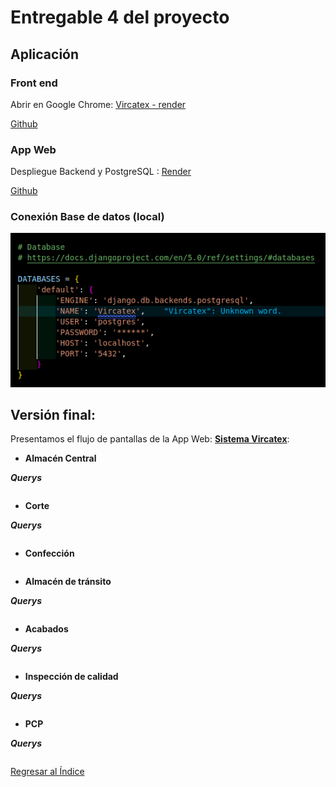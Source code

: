 # Entregable 4 del proyecto
## Aplicación

### Front end
Abrir en Google Chrome: [Vircatex - render](https://sistema-web-v-f.onrender.com/#/acabados/lotes) 

[Github]() 


### App Web
Despliegue Backend y PostgreSQL : [Render](https://render.com/)

[Github]() 

### Conexión Base de datos (local)
![db](../../Entregable%203/db.png)



## Versión final:
Presentamos el flujo de pantallas de la App Web: **[Sistema Vircatex](https://sistema-web-v-f.onrender.com/)**:
* **Almacén Central**


***Querys***
```sql

```
  
* **Corte**


***Querys***
```sql

```
  
* **Confección**
```sql

```
  
* **Almacén de tránsito**

***Querys***
```sql

```
  
* **Acabados**


***Querys***
```sql

```
  
* **Inspección de calidad**


***Querys***
```sql

```

* **PCP**


***Querys***
```sql

```


[Regresar al Índice](./indice.md)
